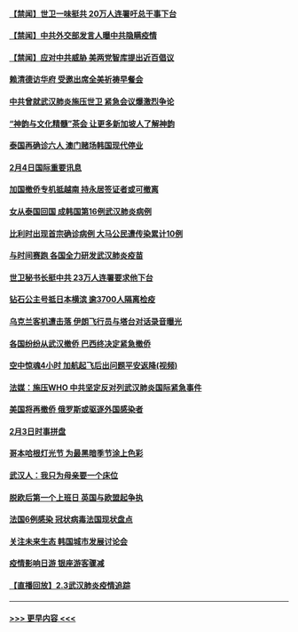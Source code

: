#### [【禁闻】世卫一味挺共 20万人连署吁总干事下台](../pages/prog202/a102769445.md?t=02050811) 
#### [【禁闻】中共外交部发言人曝中共隐瞒疫情](../pages/prog202/a102769400.md?t=02050811) 
#### [【禁闻】应对中共威胁 美两党智库提出近百倡议](../pages/prog202/a102769357.md?t=02050811) 
#### [赖清德访华府  受邀出席全美祈祷早餐会](../pages/prog202/a102769350.md?t=02050811) 
#### [中共曾就武汉肺炎施压世卫 紧急会议爆激烈争论](../pages/prog202/a102769312.md?t=02050811) 
#### [“神韵与文化精髓”茶会 让更多新加坡人了解神韵](../pages/prog202/a102769286.md?t=02050811) 
#### [泰国再确诊六人 澳门赌场韩国现代停业](../pages/prog202/a102769239.md?t=02050811) 
#### [2月4日国际重要讯息](../pages/prog202/a102768884.md?t=02050811) 
#### [加国撤侨专机抵越南 持永居签证者或可撤离](../pages/prog202/a102768877.md?t=02050811) 
#### [女从泰国回国 成韩国第16例武汉肺炎病例](../pages/prog202/a102768669.md?t=02050811) 
#### [比利时出现首宗确诊病例 大马公民遭传染累计10例](../pages/prog202/a102768824.md?t=02050811) 
#### [与时间赛跑 各国全力研发武汉肺炎疫苗](../pages/prog202/a102768738.md?t=02050811) 
#### [世卫秘书长挺中共 23万人连署要求他下台](../pages/prog202/a102768717.md?t=02050811) 
#### [钻石公主号抵日本横滨 逾3700人隔离检疫](../pages/prog202/a102768714.md?t=02050811) 
#### [乌克兰客机遭击落 伊朗飞行员与塔台对话录音曝光](../pages/prog202/a102768645.md?t=02050811) 
#### [各国纷纷从武汉撤侨 巴西终决定紧急撤侨](../pages/prog202/a102768630.md?t=02050811) 
#### [空中惊魂4小时 加航起飞后出问题平安返降(视频)](../pages/prog202/a102768601.md?t=02050811) 
#### [法媒：施压WHO 中共坚定反对列武汉肺炎国际紧急事件](../pages/prog202/a102768584.md?t=02050811) 
#### [美国将再撤侨 俄罗斯或驱逐外国感染者](../pages/prog202/a102768247.md?t=02050811) 
#### [2月3日时事拼盘](../pages/prog202/a102768402.md?t=02050811) 
#### [哥本哈根灯光节 为最黑暗季节涂上色彩](../pages/prog202/a102768369.md?t=02050811) 
#### [武汉人：我只为母亲要一个床位](../pages/prog202/a102768250.md?t=02050811) 
#### [脱欧后第一个上班日 英国与欧盟起争执](../pages/prog202/a102768252.md?t=02050811) 
#### [法国6例感染 冠状病毒法国现状盘点](../pages/prog202/a102768157.md?t=02050811) 
#### [关注未来生态 韩国城市发展讨论会](../pages/prog202/a102768153.md?t=02050811) 
#### [疫情影响日游 银座游客骤减](../pages/prog202/a102768160.md?t=02050811) 
#### [【直播回放】2.3武汉肺炎疫情追踪](../pages/prog202/a102768128.md?t=02050811) 

----
#### [ >>> 更早内容 <<< ](../indexes/prog202-earlier.md)

